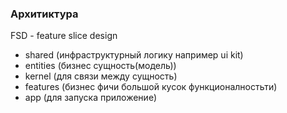 ### Архитиктура

FSD - feature slice design

- shared (инфраструктурный логику например ui kit)
- entities (бизнес сущность(модель))
- kernel (для связи между сущность)
- features (бизнес фичи большой кусок функционалностьти)
- app (для запуска приложение)

